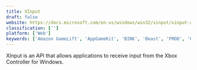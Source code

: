 ```yaml
---
title: XInput
draft: false 
website: https://docs.microsoft.com/en-us/windows/win32/xinput/xinput-and-directinput
classification: ['']
platform: ['Web']
keywords: ['Amazon GameLift', 'AppGameKit', 'BINK', 'Beast', 'FMOD', 'GameAnalytics', 'OpenAL', 'PathEngine', 'Wwise']
---
```

XInput is an API that allows applications to receive input from the Xbox Controller for Windows.